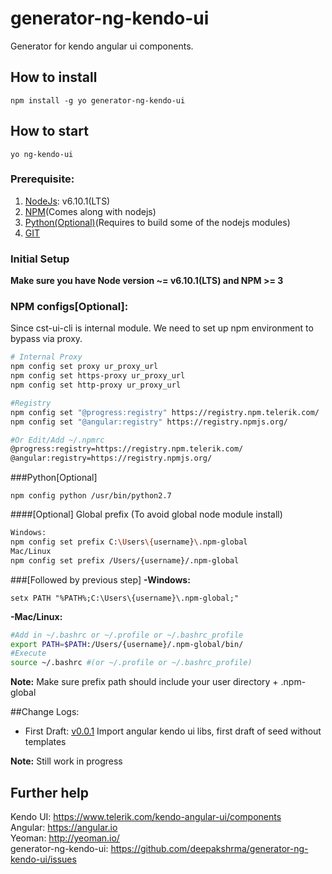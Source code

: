 # generator-ng-kendo-ui
Generator for kendo angular ui components.  

## How to install
```
npm install -g yo generator-ng-kendo-ui
```

## How to start
```
yo ng-kendo-ui
```
### Prerequisite:
1. [NodeJs](https://nodejs.org/en/download/): v6.10.1(LTS)
2. [NPM](https://www.npmjs.com/)(Comes along with nodejs)
3. [Python(Optional)](https://www.python.org/downloads/)(Requires to build some of the nodejs modules)
4. [GIT](https://git-scm.com/downloads)

### Initial Setup
**Make sure you have Node version ~= v6.10.1(LTS) and NPM >= 3** 

### NPM configs[Optional]: 
Since cst-ui-cli is internal module. We need to set up npm environment to bypass via proxy.
```bash
# Internal Proxy
npm config set proxy ur_proxy_url
npm config set https-proxy ur_proxy_url
npm config set http-proxy ur_proxy_url

#Registry
npm config set "@progress:registry" https://registry.npm.telerik.com/
npm config set "@angular:registry" https://registry.npmjs.org/

#Or Edit/Add ~/.npmrc
@progress:registry=https://registry.npm.telerik.com/
@angular:registry=https://registry.npmjs.org/
```
###Python[Optional] 
```
npm config python /usr/bin/python2.7
```
####[Optional] Global prefix
(To avoid global node module install)
```bash
Windows:
npm config set prefix C:\Users\{username}\.npm-global
Mac/Linux
npm config set prefix /Users/{username}/.npm-global
```
###[Followed by previous step] 
**-Windows:** 
```
setx PATH "%PATH%;C:\Users\{username}\.npm-global;"
```
**-Mac/Linux:**  
```bash
#Add in ~/.bashrc or ~/.profile or ~/.bashrc_profile 
export PATH=$PATH:/Users/{username}/.npm-global/bin/
#Execute
source ~/.bashrc #(or ~/.profile or ~/.bashrc_profile)
```
**Note:** Make sure prefix path should include your user directory + .npm-global

##Change Logs:
* First Draft: [v0.0.1](https://github.com/deepakshrma/generator-ng-kendo-ui/releases/tag/v0.0.1)
Import angular kendo ui libs, first draft of seed without templates

**Note:** Still work in progress

## Further help
Kendo UI: https://www.telerik.com/kendo-angular-ui/components  
Angular: https://angular.io  
Yeoman: http://yeoman.io/  
generator-ng-kendo-ui: https://github.com/deepakshrma/generator-ng-kendo-ui/issues
